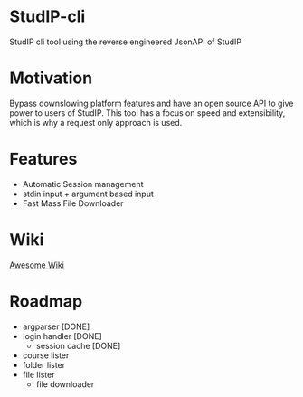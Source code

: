 # StudIP-cli
StudIP cli tool using the reverse engineered  JsonAPI of StudIP

# Motivation
Bypass downslowing platform features and have an open source API to give power to users of StudIP. This tool has a focus on speed and extensibility, which is why a request only approach is used.

# Features
- Automatic Session management
- stdin input + argument based input
- Fast Mass File Downloader

# Wiki
[Awesome Wiki](../../wiki)

# Roadmap

- argparser [DONE]
- login handler [DONE]
  - session cache [DONE]
- course lister
- folder lister
- file lister
  - file downloader
